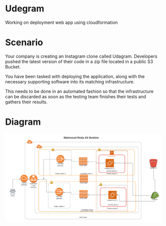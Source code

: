 # Udegram
Working on deployment web app using cloudformation

# Scenario
Your company is creating an Instagram clone called Udagram. Developers pushed the latest version of their code in a zip file located in a public S3 Bucket.

You have been tasked with deploying the application, along with the necessary supporting software into its matching infrastructure.

This needs to be done in an automated fashion so that the infrastructure can be discarded as soon as the testing team finishes their tests and gathers their results.


# Diagram 
![Diagram](https://raw.githubusercontent.com/MAHMOUDRR707/Udegram/main/ptoject2/Digram.png)
